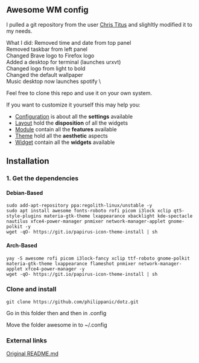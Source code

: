 ## Awesome WM config

I pulled a git repository from the user [Chris Titus](https://github.com/ChrisTitusTech/material-awesome) and slighltly modified it to my needs.

What I did: 
  Removed time and date from top panel \
  Removed taskbar from left panel \
  Changed Brave logo to Firefox logo \
  Added a desktop for terminal (launches urxvt) \
  Changed logo from light to bold \
  Changed the default wallpaper \
  Music desktop now launches spotify \
  
Feel free to clone this repo and use it on your own system.

If you want to customize it yourself this may help you:
* [Configuration](./configuration) is about all the **settings** available
* [Layout](./layout) hold the **disposition** of all the widgets
* [Module](./module) contain all the **features** available
* [Theme](./theme) hold all the **aesthetic** aspects
* [Widget](./widget) contain all the **widgets** available


## Installation

### 1. Get the dependencies

#### Debian-Based

```
sudo add-apt-repository ppa:regolith-linux/unstable -y
sudo apt install awesome fonts-roboto rofi picom i3lock xclip qt5-style-plugins materia-gtk-theme lxappearance xbacklight kde-spectacle nautilus xfce4-power-manager pnmixer network-manager-applet gnome-polkit -y
wget -qO- https://git.io/papirus-icon-theme-install | sh
```

#### Arch-Based

```
yay -S awesome rofi picom i3lock-fancy xclip ttf-roboto gnome-polkit materia-gtk-theme lxappearance flameshot pnmixer network-manager-applet xfce4-power-manager -y
wget -qO- https://git.io/papirus-icon-theme-install | sh
```

### Clone and install

```
git clone https://github.com/philippanic/dotz.git
```

Go in this folder then and then in .config

Move the folder awesome in to ~/.config


### External links

[Original README.md](https://github.com/ChrisTitusTech/material-awesome/blob/master/README.md)
